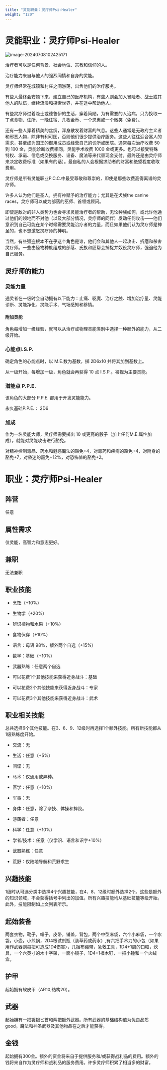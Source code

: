 ```yaml
---
title: "灵能职业：灵疗师Psi-Healer"
weight: "120"
---
```

# 灵能职业：灵疗师Psi-Healer

![image-20240708102425171](../assets/image-20240708102425171.webp)

治疗者可以是任何背景、社会地位、宗教和信仰的人。

治疗能力来自与他人的强烈同情和自身的灵能。

灵疗师经常在城镇和村庄之间游荡，出售他们的治疗服务。

有些人最终会安顿下来，建立自己的医疗机构，有些人则会加入冒险者、战士或其他人的队伍，继续流浪和探索世界，并在途中帮助他人。

有些灵疗师过着隐士或德鲁伊的生活，穿着简陋，为有需要的人治病，只为换取一丁点食物、住所、一晚住宿、几枚金币、一个恩惠或一个微笑（免费）。

还有一些人穿着精美的丝绸，浑身散发着财富的气息。这些人通常是无政府主义者和邪恶人物，除非有利可图，否则他们很少提供治疗服务。这些人往往迎合富人的需求，甚至成为国王的御用成员或经营自己的诊所或医院。通常每次治疗收费 50 到 100 金，灵能诊断收费相同，灵能手术收费 1000 金或更多。也可以接受特殊特权、承诺、信息或交换服务、设备、魔法等来代替现金支付。最终还是由灵疗师来决定收费标准（如果有的话）。最自私的人会根据求助者的财富和绝望程度收取费用。

灵疗师是所有灵能职业P.C.C.中最受尊敬和尊崇的，即使是那些收费高得离谱的灵疗师。

许多人认为他们是圣人，拥有神赋予的治疗能力；尤其是在犬族the canine races，灵疗师可以成为部落的巫师、首领或顾问。

即使是敌对的非人类势力也会寻求灵能治疗者的帮助，无论种族如何，或允许他通过他们的领地而不对他（以及大部分情况，灵疗师的同伴）发动任何攻击——他们意识到自己可能在某个时候需要灵能治疗者的力量，而且如果他们认为灵疗师是神圣的，也不想激怒灵疗师的神明。

当然，有些强盗根本不在乎这个角色是谁，他们会和其他人一起攻击、折磨和杀害灵疗师。一些由怪物种族组成的部落、氏族和匪帮会捕捉并奴役灵疗师，强迫他为自己服务。

## 灵疗师的能力

### 灵能力量

通灵者在一级时会自动拥有以下能力：止痛、驱魔、治疗之触、增加治疗量、灵能诊断、灵能净化、灵能手术、气场感知和移情。

#### 附加灵能

角色每增加一级经验，就可以从治疗或物理灵能类别中选择一种额外的能力，从二级开始。

### 心能点I.S.P.

确定角色的心能点时，以 M.E.数为基数，掷 2D6x10 并将其加到基数上。

从一级开始，每增加一级，角色就会再获得 10 点 I.S.P.。被视为主要灵能。

### 潜能点 P.P.E.

该角色的大部分 P.P.E. 都用于开发灵能能力。

永久基础P.P.E.： 2D6

### 加成

作为一名灵能大师，灵疗师需要掷出 10 或更高的骰子（加上任何M.E.属性加成），就能对灵能攻击进行豁免。

对精神控制毒品、药水和魅惑魔法的豁免+4，对毒药和疾病的豁免+4，对附身的豁免+7，对昏迷的豁免+12%，对恐怖值的豁免+2。

# 职业：灵疗师Psi-Healer

## 阵营

任意

## 属性需求

仅灵能，高智力和意志更好。

## 兼职

无法兼职

## 职业技能

- 烹饪（+10%）

- 生物学（+20%）

- 辨识植物和水果（+10%）

- 食物保存（+10%）

- 语言：母语 98%，额外两个自选（+15%）

- 数学：基础（+10%）

- 武器熟练：任意两个自选

- 可以花费1个其他技能来获得近身战斗：基础

- 可以花费2个其他技能来获得近身战斗：专家

- 可以花费3个其他技能来获得近身战斗：武术

## 职业相关技能

总共选择6个其他技能。在3、6、9、12级时再选择1个额外技能。所有新技能都从1级熟练度开始。

- 交流：无

- 生活：任意（+5%）

- 间谍：无

- 马术：仅通用或异种。

- 医学：任意（+10%）

- 军事：无

- 身体：任意，除了杂技、体操和摔跤。

- 游荡者：任意

- 科学：任意（+10%）

- 学者/技术：任意（仅学识、语言和识字+10%）

- 武器熟练：任意

- 荒野：仅陆地导航和荒野求生

## 兴趣技能

1级时从可选分类中选择4个兴趣技能，在4、8、12级时额外选择2个。这些是额外的知识领域，不会获得括号中列出的加值。所有兴趣技能均从基础技能等级开始。此外，技能限制如上文列表所示。

## 起始装备

两套衣物，靴子，帽子，皮带，铺盖，背包，两个中型麻袋，六个小麻袋，一个水袋，小壶，小煎锅，2D4根试剂瓶（装草药或药水）,有六把手术刀的小包（如果用作武器则每把可造成1D4伤害），几捆布绷带，急救工具，1D4+1周的口粮，炊具，一个六英寸的木十字架，一面小镜子，1D4+1根木钉，一把小锤和一个火绒盒。

## 护甲

起始拥有软皮甲（AR10;结构20）。

## 武器

起始拥有一把镀银匕首和两把额外武器。所有武器的基础结构值为优良品质
good。魔法和神圣武器及其他物品在之后才能获得。

## 金钱

起始拥有300金。额外的资金将来自于提供服务和/或获得战利品的费用。额外的钱将来自作为灵疗师和战利品的服务费用。许多灵疗师积累了相当多的财富。